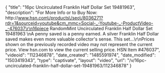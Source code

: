 {
    "title": "16pc Uncirculated Franklin Half Dollar Set  19481963",
    "description": "For More Info or to Buy Now: http:\/\/www.hsn.com\/products\/seo\/8036271?rdr=1&sourceid=youtube&cm_mmc=Social-_-Youtube-_-ProductVideo-_-476037\r\n16piece RandomMint Uncirculated Franklin Half Dollar Set  19481963 \nA penny saved is a penny earned. A silver Franklin Half Dollar saved makes even more valuable collector's sense. This set...\r\nPrices shown on the previously recorded video may not represent the current price.  View hsn.com to view the current selling price. HSN Item #476037",
    "videoid": "112346878",
    "date_created": "1485591974",
    "date_modified": "1503419343",
    "type": "captivate",
    "layout": "video",
    "url": "\/v\/16pc-uncirculated-franklin-half-dollar-set-19481963\/112346878"
}